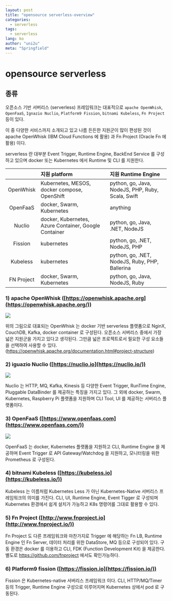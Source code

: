 ```yaml
---
layout: post
title: "opensource serverless-overview"
categories:
  - serverless
tags:
  - serverless
lang: ko
author: "uni2u"
meta: "Springfield"
---
```


# opensource serverless

## 종류

오픈소스 기반 서버리스 (serverless) 프레임워크는 대표적으로 `apache OpenWhisk`, `OpenFaaS`, `Ignazio Nuclio`, `Platform9 Fission`, `bitnami Kubeless`, `Fn Project` 등이 있다.

이 중 다양한 서비스까지 소개되고 있고 나름 든든한 지원군이 많이 편성된 것이 apache OpenWhisk (IBM Cloud Functions 에 활용) 과 Fn Project (Oracle Fn 에 활용) 이다.

serverless 란 대부분 Event Trigger, Runtime Engine, BackEnd Service 를 구성하고 있으며 docker 또는 Kubernetes 에서 Runtime 및 CLI 를 지원한다.

|            | 지원 platform                                         | 지원 Runtime Engine                               |
| :--------: | :---------------------------------------------------- | :------------------------------------------------ |
| OpenWhisk  | Kubernetes, MESOS, docker compose, OpenShift          | python, go, Java, NodeJS, PHP, Ruby, Scala, Swift |
|  OpenFaaS  | docker, Swarm, Kubernetes                             | anything                                          |
|   Nuclio   | docker, Kubernetes, Azure Container, Google Container | python, go, Java, .NET, NodeJS                    |
|  Fission   | kubernetes                                            | python, go, .NET, NodeJS, PHP                     |
|  Kubeless  | kubernetes                                            | python, go, .NET, NodeJS, Ruby, PHP, Ballerina    |
| FN Project | docker, Swarm, Kubernetes                             | python, go, Java, NodeJS, Ruby                    |

### 1) apache OpenWhisk ([https://openwhisk.apache.org](https://openwhisk.apache.org/))

![](https://raw.githubusercontent.com/apache/openwhisk/master/docs/images/OpenWhisk_flow_of_processing.png)

위의 그림으로 대표되는 OpenWhisk 는 docker 기반 serverless 플랫폼으로 NginX, CouchDB, Kafka, docker container 로 구성된다. 오픈소스 서버리스 중에서 가장 넓은 지원군을 가지고 있다고 생각된다. 그만큼 넓은 프로젝트로서 필요한 구성 요소들을 선택하여 사용할 수 있다. (https://openwhisk.apache.org/documentation.html#project-structure)

### 2) iguazio Nuclio ([https://nuclio.io](https://nuclio.io/))

![](https://nuclio.io/docs/images/architecture.png)

Nuclio 는 HTTP, MQ, Kafka, Kinesis 등 다양한 Event Trigger, RunTime Engine, Pluggable DataBinder 를 제공하는 특징을 가지고 있다. 그 외에 docker, Swarm, Kubernetes, Raspberry Pi 플랫폼을 지원하며 CLI Tool, UI 를 제공하는 서버리스 플랫폼이다.

### 3) OpenFaaS ([https://www.openfaas.com](https://www.openfaas.com/))

![](https://github.com/openfaas/faas/raw/master/docs/of-layer-overview.png)

OpenFaaS 는 docker, Kubernetes 플랫폼을 지원하고 CLI, Runtime Engine 을 제공하며 Event Trigger 로 API Gateway/Watchdog 을 지원하고, 모니터링을 위한 Prometheus 로 구성된다.

### 4) bitnami Kubeless ([https://kubeless.io](https://kubeless.io/))

Kubeless 는 이름처럼 Kubernetes Less 가 아닌 Kubernetes-Native 서버리스 프레임워크의 의미를 가진다. CLI, UI, Runtime Engine, Event Tigger 로 구성되며 Kubernetes 환경에서 쉽게 설치가 가능하고 K8s 명령어를 그대로 활용할 수 있다.

### 5) Fn Project ([http://www.fnproject.io](http://www.fnproject.io/))

Fn Project 도 다른 프레임워크와 마찬가지로 Trigger 에 해당하는 Fn LB, Runtime Engine 인 Fn Server, 데이터 처리를 위한 DataStore, MQ 등으로 구성되어 있다. 구동 환경은 docker 를 이용하고 CLI, FDK (Function Development Kit) 을 제공한다. 별도로 https://github.com/fnproject 에서도 확인가능하다.

### 6) Platform9 fission ([https://fission.io](https://fission.io/))

Fission 은 Kubernetes-native 서버리스 프레임워크 이다. CLI, HTTP/MQ/Timer 등의 Trigger, Runtime Engine 구성으로 이루어지며 Kubernetes 상에서 pod 로 구동된다.
